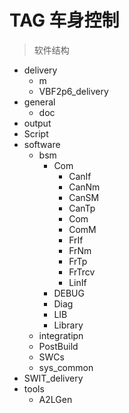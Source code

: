 # TAG  车身控制

> 软件结构
* delivery
  * m
  * VBF2p6_delivery
* general
  * doc
* output
* Script
* software
  * bsm
    * Com
      * CanIf
      * CanNm
      * CanSM
      * CanTp
      * Com
      * ComM
      * FrIf
      * FrNm
      * FrTp
      * FrTrcv
      * LinIf
    * DEBUG
    * Diag
    * LIB
    * Library
  * integratipn
  * PostBuild
  * SWCs
  * sys_common
* SWIT_delivery
* tools
  * A2LGen





